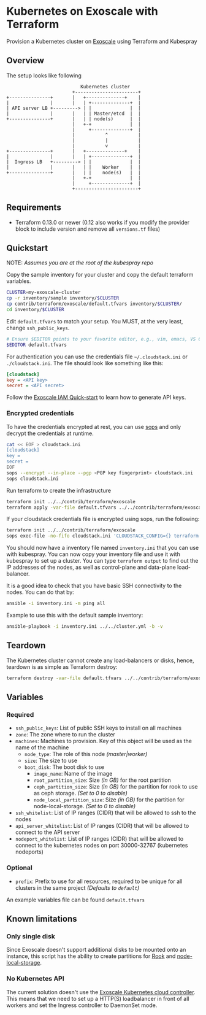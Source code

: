 # Kubernetes on Exoscale with Terraform

Provision a Kubernetes cluster on [Exoscale](https://www.exoscale.com/) using Terraform and Kubespray

## Overview

The setup looks like following

```text
                           Kubernetes cluster
                        +-----------------------+
+---------------+       |   +--------------+    |
|               |       |   | +--------------+  |
| API server LB +---------> | |              |  |
|               |       |   | | Master/etcd  |  |
+---------------+       |   | | node(s)      |  |
                        |   +-+              |  |
                        |     +--------------+  |
                        |           ^           |
                        |           |           |
                        |           v           |
+---------------+       |   +--------------+    |
|               |       |   | +--------------+  |
|  Ingress LB   +---------> | |              |  |
|               |       |   | |    Worker    |  |
+---------------+       |   | |    node(s)   |  |
                        |   +-+              |  |
                        |     +--------------+  |
                        +-----------------------+
```

## Requirements

* Terraform 0.13.0 or newer (0.12 also works if you modify the provider block to include version and remove all `versions.tf` files)

## Quickstart

NOTE: *Assumes you are at the root of the kubespray repo*

Copy the sample inventory for your cluster and copy the default terraform variables.

```bash
CLUSTER=my-exoscale-cluster
cp -r inventory/sample inventory/$CLUSTER
cp contrib/terraform/exoscale/default.tfvars inventory/$CLUSTER/
cd inventory/$CLUSTER
```

Edit `default.tfvars` to match your setup. You MUST, at the very least, change `ssh_public_keys`.

```bash
# Ensure $EDITOR points to your favorite editor, e.g., vim, emacs, VS Code, etc.
$EDITOR default.tfvars
```

For authentication you can use the credentials file `~/.cloudstack.ini` or `./cloudstack.ini`.
The file should look like something like this:

```ini
[cloudstack]
key = <API key>
secret = <API secret>
```

Follow the [Exoscale IAM Quick-start](https://community.exoscale.com/documentation/iam/quick-start/) to learn how to generate API keys.

### Encrypted credentials

To have the credentials encrypted at rest, you can use [sops](https://github.com/mozilla/sops) and only decrypt the credentials at runtime.

```bash
cat << EOF > cloudstack.ini
[cloudstack]
key =
secret =
EOF
sops --encrypt --in-place --pgp <PGP key fingerprint> cloudstack.ini
sops cloudstack.ini
```

Run terraform to create the infrastructure

```bash
terraform init ../../contrib/terraform/exoscale
terraform apply -var-file default.tfvars ../../contrib/terraform/exoscale
```

If your cloudstack credentials file is encrypted using sops, run the following:

```bash
terraform init ../../contrib/terraform/exoscale
sops exec-file -no-fifo cloudstack.ini 'CLOUDSTACK_CONFIG={} terraform apply -var-file default.tfvars ../../contrib/terraform/exoscale'
```

You should now have a inventory file named `inventory.ini` that you can use with kubespray.
You can now copy your inventory file and use it with kubespray to set up a cluster.
You can type `terraform output` to find out the IP addresses of the nodes, as well as control-plane and data-plane load-balancer.

It is a good idea to check that you have basic SSH connectivity to the nodes. You can do that by:

```bash
ansible -i inventory.ini -m ping all
```

Example to use this with the default sample inventory:

```bash
ansible-playbook -i inventory.ini ../../cluster.yml -b -v
```

## Teardown

The Kubernetes cluster cannot create any load-balancers or disks, hence, teardown is as simple as Terraform destroy:

```bash
terraform destroy -var-file default.tfvars ../../contrib/terraform/exoscale
```

## Variables

### Required

* `ssh_public_keys`: List of public SSH keys to install on all machines
* `zone`: The zone where to run the cluster
* `machines`: Machines to provision. Key of this object will be used as the name of the machine
  * `node_type`: The role of this node *(master|worker)*
  * `size`: The size to use
  * `boot_disk`: The boot disk to use
    * `image_name`: Name of the image
    * `root_partition_size`: Size *(in GB)* for the root partition
    * `ceph_partition_size`: Size *(in GB)* for the partition for rook to use as ceph storage. *(Set to 0 to disable)*
    * `node_local_partition_size`: Size *(in GB)* for the partition for node-local-storage. *(Set to 0 to disable)*
* `ssh_whitelist`: List of IP ranges (CIDR) that will be allowed to ssh to the nodes
* `api_server_whitelist`: List of IP ranges (CIDR) that will be allowed to connect to the API server
* `nodeport_whitelist`: List of IP ranges (CIDR) that will be allowed to connect to the kubernetes nodes on port 30000-32767 (kubernetes nodeports)

### Optional

* `prefix`: Prefix to use for all resources, required to be unique for all clusters in the same project *(Defaults to `default`)*

An example variables file can be found `default.tfvars`

## Known limitations

### Only single disk

Since Exoscale doesn't support additional disks to be mounted onto an instance, this script has the ability to create partitions for [Rook](https://rook.io/) and [node-local-storage](https://kubernetes.io/docs/concepts/storage/volumes/#local).

### No Kubernetes API

The current solution doesn't use the [Exoscale Kubernetes cloud controller](https://github.com/exoscale/exoscale-cloud-controller-manager).
This means that we need to set up a HTTP(S) loadbalancer in front of all workers and set the Ingress controller to DaemonSet mode.
